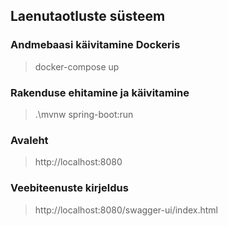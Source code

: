 ## Laenutaotluste süsteem

### Andmebaasi käivitamine Dockeris
> docker-compose up
### Rakenduse ehitamine ja käivitamine
> .\mvnw spring-boot:run
### Avaleht
> http://localhost:8080
### Veebiteenuste kirjeldus
> http://localhost:8080/swagger-ui/index.html